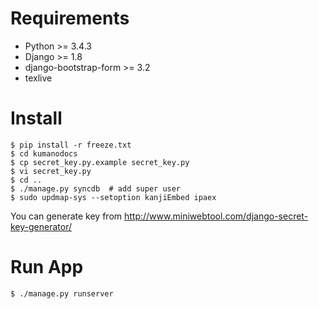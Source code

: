 # Requirements

- Python >= 3.4.3
- Django >= 1.8
- django-bootstrap-form >= 3.2
- texlive

# Install

```
$ pip install -r freeze.txt
$ cd kumanodocs
$ cp secret_key.py.example secret_key.py 
$ vi secret_key.py
$ cd ..
$ ./manage.py syncdb  # add super user
$ sudo updmap-sys --setoption kanjiEmbed ipaex
```
You can generate key from
http://www.miniwebtool.com/django-secret-key-generator/

# Run App

```
$ ./manage.py runserver
```
